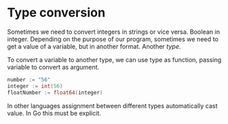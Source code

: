 # Type conversion

Sometimes we need to convert integers in strings or vice versa. Boolean in integer. Depending on the purpose of our program, sometimes we need to get a value of a variable, but in another format. Another *type*.

To convert a variable to another type, we can use type as function, passing variable to convert as argument.

```go
number := "56"
integer := int(56)
floatNumber := float64(integer)
```

In other languages assignment between different types automatically cast value. In Go this must be explicit.